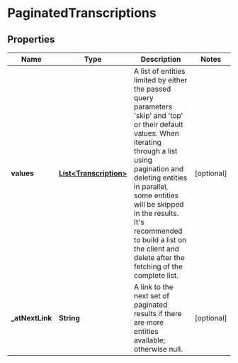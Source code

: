 # PaginatedTranscriptions

## Properties
Name | Type | Description | Notes
------------ | ------------- | ------------- | -------------
**values** | [**List&lt;Transcription&gt;**](Transcription.md) | A list of entities limited by either the passed query parameters &#x27;skip&#x27; and &#x27;top&#x27; or their default values.                When iterating through a list using pagination and deleting entities in parallel, some entities will be skipped in the results.  It&#x27;s recommended to build a list on the client and delete after the fetching of the complete list. |  [optional]
**_atNextLink** | **String** | A link to the next set of paginated results if there are more entities available; otherwise null. |  [optional]
